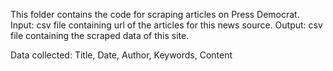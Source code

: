 This folder contains the code for scraping articles on Press Democrat.
Input: csv file containing url of the articles for this news source.
Output: csv file containing the scraped data of this site.

Data collected:
Title, Date, Author, Keywords, Content
 